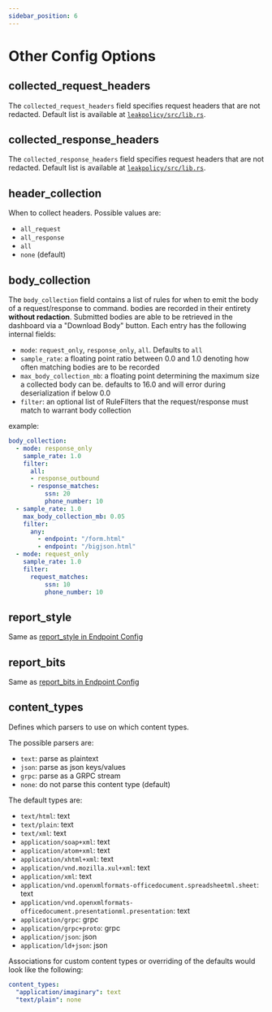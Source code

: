 ```yaml
---
sidebar_position: 6
---
```


# Other Config Options

## collected_request_headers

The `collected_request_headers` field specifies request headers that are not redacted. Default list is available at [`leakpolicy/src/lib.rs`](https://github.com/leaksignal/leaksignal/blob/master/leakpolicy/src/lib.rs#L279).

## collected_response_headers

The `collected_response_headers` field specifies request headers that are not redacted. Default list is available at [`leakpolicy/src/lib.rs`](https://github.com/leaksignal/leaksignal/blob/master/leakpolicy/src/lib.rs#L299).

## header_collection

When to collect headers. Possible values are:

* `all_request`
* `all_response`
* `all`
* `none` (default)

## body_collection

The `body_collection` field contains a list of rules for when to emit the body of a request/response to command. bodies are recorded in their entirety __without redaction__. Submitted bodies are able to be retrieved in the dashboard via a "Download Body" button.
Each entry has the following internal fields:

* `mode`: `request_only`, `response_only`, `all`. Defaults to `all`
* `sample_rate`: a floating point ratio between 0.0 and 1.0 denoting how often matching bodies are to be recorded
* `max_body_collection_mb`: a floating point determining the maximum size a collected body can be. defaults to 16.0 and will error during deserialization if below 0.0
* `filter`: an optional list of RuleFilters that the request/response must match to warrant body collection

example:

```yaml
body_collection:
  - mode: response_only
    sample_rate: 1.0
    filter:
      all:
      - response_outbound
      - response_matches:
          ssn: 20
          phone_number: 10
  - sample_rate: 1.0
    max_body_collection_mb: 0.05
    filter:
      any:
        - endpoint: "/form.html"
        - endpoint: "/bigjson.html"
  - mode: request_only
    sample_rate: 1.0
    filter:
      request_matches:
          ssn: 10
          phone_number: 10
```

## report_style

Same as [report_style in Endpoint Config](Endpoints/Endpoint%20Config#report_style)

## report_bits

Same as [report_bits in Endpoint Config](Endpoints/Endpoint%20Config#report_bits)

## content_types

Defines which parsers to use on which content types.

The possible parsers are:

* `text`: parse as plaintext
* `json`: parse as json keys/values
* `grpc`: parse as a GRPC stream
* `none`: do not parse this content type (default)

The default types are:

* `text/html`: text
* `text/plain`: text
* `text/xml`: text
* `application/soap+xml`: text
* `application/atom+xml`: text
* `application/xhtml+xml`: text
* `application/vnd.mozilla.xul+xml`: text
* `application/xml`: text
* `application/vnd.openxmlformats-officedocument.spreadsheetml.sheet`: text
* `application/vnd.openxmlformats-officedocument.presentationml.presentation`: text
* `application/grpc`: grpc
* `application/grpc+proto`: grpc
* `application/json`: json
* `application/ld+json`: json

Associations for custom content types or overriding of the defaults would look like the following:

```yaml
content_types:
  "application/imaginary": text
  "text/plain": none
```
